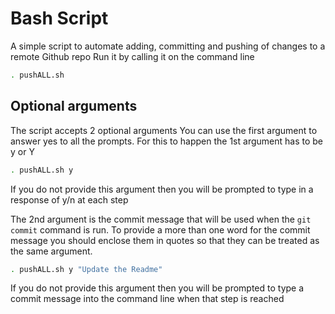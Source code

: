 # Bash Script

A simple script to automate adding, committing and pushing of changes to a remote Github repo
Run it by calling it on the command line

```bash
. pushALL.sh
```

## Optional arguments
The script accepts 2 optional arguments
You can use the first argument to answer yes to all the prompts. For this to happen the 1st argument has to be y or Y
```bash
. pushALL.sh y
```
If you do not provide this argument then you will be prompted to type in a response of y/n at each step

The 2nd argument is the commit message that will be used when the `git commit` command is run.
To provide a more than one word for the commit message you should enclose them in quotes so that they can be treated as the
same argument.

```bash
. pushALL.sh y "Update the Readme"
```

If you do not provide this argument then you will be prompted to type a commit message into the command line when that
step is reached
